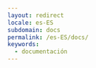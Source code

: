 ```yaml
---
layout: redirect
locale: es-ES
subdomain: docs
permalink: /es-ES/docs/
keywords:
  - documentación
---
```

